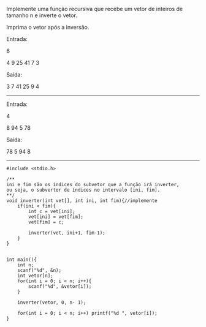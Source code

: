 Implemente uma função recursiva que recebe um vetor de inteiros de tamanho n e inverte o vetor.

Imprima o vetor após a inversão.

Entrada:

6

4 9 25 41 7 3

Saída:

3 7 41 25 9 4

------------

Entrada:

4

8 94 5 78

Saída:

78 5 94 8

--------------

```
#include <stdio.h>

/**
ini e fim são os índices do subvetor que a função irá inverter, 
ou seja, o subvertor de índices no intervalo [ini, fim].
**/
void inverter(int vet[], int ini, int fim){//implemente
    if(ini < fim){
        int c = vet[ini]; 
        vet[ini] = vet[fim];
        vet[fim] = c;
        
        inverter(vet, ini+1, fim-1);
    }
}


int main(){
    int n;
    scanf("%d", &n);
    int vetor[n];
    for(int i = 0; i < n; i++){
        scanf("%d", &vetor[i]);
    }
    
    inverter(vetor, 0, n- 1);
    
    for(int i = 0; i < n; i++) printf("%d ", vetor[i]);
}
```


